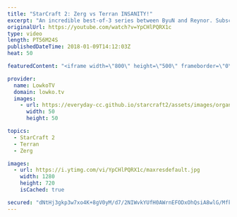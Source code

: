 ```yaml
---
title: "StarCraft 2: Zerg vs Terran INSANITY!"
excerpt: "An incredible best-of-3 series between ByuN and Reynor. Subscribe for more videos: http://lowko.tv/youtube Epic Zerg vs Protoss: https://goo.gl/qeUdf6  Late game Zerg versus Terran is still being figured out. ByuN apparently knows more than others, as he decides to focus heavily on Ghosts in this match-up."
originalUrl: https://youtube.com/watch?v=YpCHlPQRX1c
type: video
length: PT56M24S
publishedDateTime: 2018-01-09T14:12:03Z
heat: 50

featuredContent: "<iframe width=\"800\" height=\"500\" frameborder=\"0\" src=\"https://www.youtube.com/embed/YpCHlPQRX1c\" allow=\"accelerometer; autoplay; encrypted-media; gyroscope; picture-in-picture\" allowfullscreen></iframe>"

provider:
  name: LowkoTV
  domain: lowko.tv
  images:
    - url: https://everyday-cc.github.io/starcraft2/assets/images/organizations/lowko.tv-50x50.jpg
      width: 50
      height: 50

topics:
  - StarCraft 2
  - Terran
  - Zerg

images:
  - url: https://i.ytimg.com/vi/YpCHlPQRX1c/maxresdefault.jpg
    width: 1280
    height: 720
    isCached: true

secured: "dNtHj3gkp3w7xo4K+8gV0yM/d7/2NIWvkYUfH0AWrnEFODxOhQsiA8wlG/MfkwgY3Mu4lR1tOv1tmQWgwBkuwsGGEwnZAiXKUl+YSJwnXaDdy2Df8B/BbgY7TdETiwwoFPGvV/Grc8oC6d2ELv8hctWzt3PRn4UCknn/hCy9W/NSNDWc2s41HV3jlDopVBoyiqkNaJsbiBZKtLF4TgEyOAtl5WguryxP5VOCovuwKiEPksDCyt178yyDf94glPLEuP0MVEuScTNcCqG4bUDMMpspHpn+dFDmAIsdIpa421Qhvp84kMNEkVD4BjjENFcar1wb8F3YVrVKrs9EuNpQRqgzwNAHicCebqKMnSZ0xy5FAnaggsWwZIl5JLR/irWfmEnuNfO04TQe+e5sTpElcjfT+HUSMQtvPDwO4cnNw0M8pHsGzaiF/ODaeBr3eIHV;HMSQ0RpWxJeWE1SrG17BlQ=="
---
```


